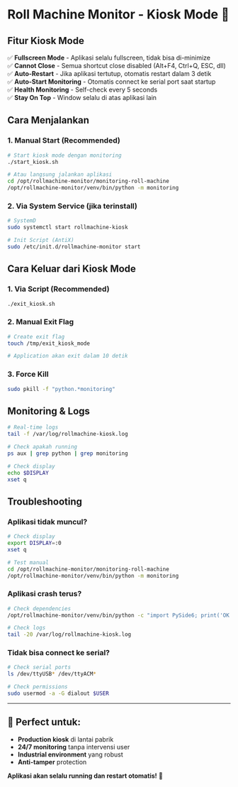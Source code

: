 # Roll Machine Monitor - Kiosk Mode 🎯

## Fitur Kiosk Mode

✅ **Fullscreen Mode** - Aplikasi selalu fullscreen, tidak bisa di-minimize  
✅ **Cannot Close** - Semua shortcut close disabled (Alt+F4, Ctrl+Q, ESC, dll)  
✅ **Auto-Restart** - Jika aplikasi tertutup, otomatis restart dalam 3 detik  
✅ **Auto-Start Monitoring** - Otomatis connect ke serial port saat startup  
✅ **Health Monitoring** - Self-check every 5 seconds  
✅ **Stay On Top** - Window selalu di atas aplikasi lain  

## Cara Menjalankan

### 1. Manual Start (Recommended)
```bash
# Start kiosk mode dengan monitoring
./start_kiosk.sh

# Atau langsung jalankan aplikasi
cd /opt/rollmachine-monitor/monitoring-roll-machine
/opt/rollmachine-monitor/venv/bin/python -m monitoring
```

### 2. Via System Service (jika terinstall)
```bash
# SystemD
sudo systemctl start rollmachine-kiosk

# Init Script (AntiX)  
sudo /etc/init.d/rollmachine-monitor start
```

## Cara Keluar dari Kiosk Mode

### 1. Via Script (Recommended)
```bash
./exit_kiosk.sh
```

### 2. Manual Exit Flag
```bash
# Create exit flag
touch /tmp/exit_kiosk_mode

# Application akan exit dalam 10 detik
```

### 3. Force Kill
```bash
sudo pkill -f "python.*monitoring"
```

## Monitoring & Logs

```bash
# Real-time logs
tail -f /var/log/rollmachine-kiosk.log

# Check apakah running
ps aux | grep python | grep monitoring

# Check display
echo $DISPLAY
xset q
```

## Troubleshooting

### Aplikasi tidak muncul?
```bash
# Check display
export DISPLAY=:0
xset q

# Test manual
cd /opt/rollmachine-monitor/monitoring-roll-machine
/opt/rollmachine-monitor/venv/bin/python -m monitoring
```

### Aplikasi crash terus?
```bash
# Check dependencies
/opt/rollmachine-monitor/venv/bin/python -c "import PySide6; print('OK')"

# Check logs
tail -20 /var/log/rollmachine-kiosk.log
```

### Tidak bisa connect ke serial?
```bash
# Check serial ports
ls /dev/ttyUSB* /dev/ttyACM*

# Check permissions
sudo usermod -a -G dialout $USER
```

---

## 🎯 Perfect untuk:
- **Production kiosk** di lantai pabrik
- **24/7 monitoring** tanpa intervensi user
- **Industrial environment** yang robust
- **Anti-tamper** protection

**Aplikasi akan selalu running dan restart otomatis!** 🚀 
